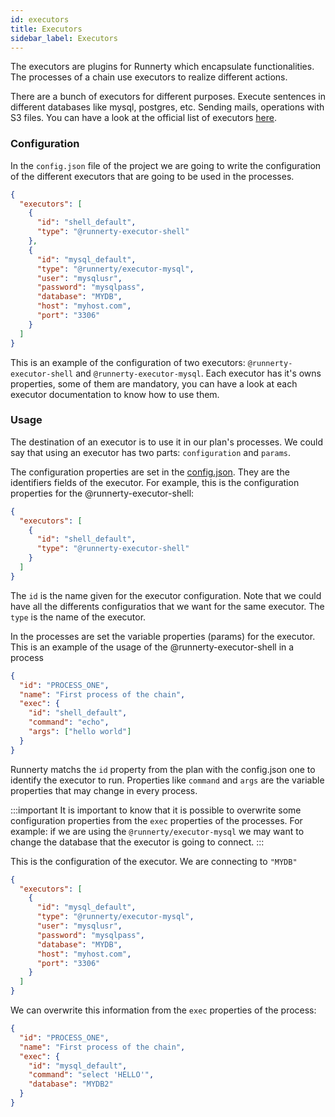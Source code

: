```yaml
---
id: executors
title: Executors
sidebar_label: Executors
---
```


The executors are plugins for Runnerty which encapsulate functionalities. The processes of a chain use executors to realize different actions.

There are a bunch of executors for different purposes. Execute sentences in different databases like mysql, postgres, etc. Sending mails, operations with S3 files. You can have a look at the official list of executors [here](plugins.md#Executors).

### Configuration

In the `config.json` file of the project we are going to write the configuration of the different executors that are going to be used in the processes.

```json
{
  "executors": [
    {
      "id": "shell_default",
      "type": "@runnerty-executor-shell"
    },
    {
      "id": "mysql_default",
      "type": "@runnerty/executor-mysql",
      "user": "mysqlusr",
      "password": "mysqlpass",
      "database": "MYDB",
      "host": "myhost.com",
      "port": "3306"
    }
  ]
}
```

This is an example of the configuration of two executors: `@runnerty-executor-shell` and `@runnerty-executor-mysql`. Each executor has it's owns properties, some of them are mandatory, you can have a look at each executor documentation to know how to use them.

### Usage

The destination of an executor is to use it in our plan's processes. We could say that using an executor has two parts: `configuration` and `params`.

The configuration properties are set in the [config.json](config.md). They are the identifiers fields of the executor. For example, this is the configuration properties for the @runnerty-executor-shell:

```json
{
  "executors": [
    {
      "id": "shell_default",
      "type": "@runnerty-executor-shell"
    }
  ]
}
```

The `id` is the name given for the executor configuration. Note that we could have all the differents configuratios that we want for the same executor. The `type` is the name of the executor.

In the processes are set the variable properties (params) for the executor. This is an example of the usage of the @runnerty-executor-shell in a process

```json
{
  "id": "PROCESS_ONE",
  "name": "First process of the chain",
  "exec": {
    "id": "shell_default",
    "command": "echo",
    "args": ["hello world"]
  }
}
```

Runnerty matchs the `id` property from the plan with the config.json one to identify the executor to run. Properties like `command` and `args` are the variable properties that may change in every process.

:::important
It is important to know that it is possible to overwrite some configuration properties from the `exec` properties of the processes. For example: if we are using the `@runnerty/executor-mysql` we may want to change the database that the executor is going to connect.
:::

This is the configuration of the executor. We are connecting to `"MYDB"`

```json
{
  "executors": [
    {
      "id": "mysql_default",
      "type": "@runnerty/executor-mysql",
      "user": "mysqlusr",
      "password": "mysqlpass",
      "database": "MYDB",
      "host": "myhost.com",
      "port": "3306"
    }
  ]
}
```

We can overwrite this information from the `exec` properties of the process:

```json
{
  "id": "PROCESS_ONE",
  "name": "First process of the chain",
  "exec": {
    "id": "mysql_default",
    "command": "select 'HELLO'",
    "database": "MYDB2"
  }
}
```
